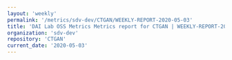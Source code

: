 ```yaml
---
layout: 'weekly'
permalink: '/metrics/sdv-dev/CTGAN/WEEKLY-REPORT-2020-05-03'
title: 'DAI Lab OSS Metrics Metrics report for CTGAN | WEEKLY-REPORT-2020-05-03'
organization: 'sdv-dev'
repository: 'CTGAN'
current_date: '2020-05-03'
---
```

